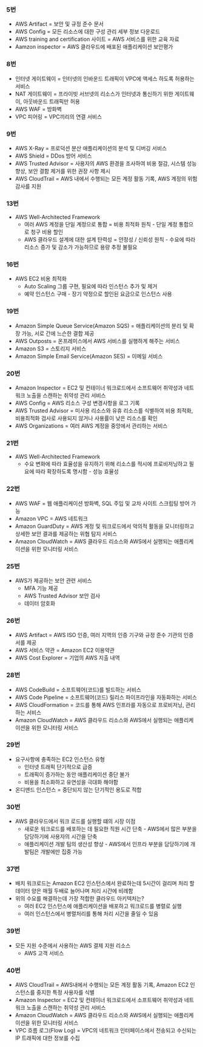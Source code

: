 ### 5번
- AWS Artifact = 보안 및 규정 준수 문서
- AWS Config = 모든 리소스에 대한 구성 관리 세부 정보 다운로드
- AWS training and certification 사이트 = AWS 서비스를 위한 교육 자료
- Aamzon inspector = AWS 클라우드에 배포된 애플리케이션 보안평가

### 8번
- 인터넷 게이트웨이 = 인터넷의 인바운드 트래픽이 VPC에 액세스 하도록 허용하는 서비스
- NAT 게이트웨이 = 프라이빗 서브넷의 리소스가 인터넷과 통신하기 위한 게이트웨이, 아웃바운드 트래픽만 허용
- AWS WAF = 방화벽
- VPC 피어링 = VPC끼리의 연결 서비스

### 9번
- AWS X-Ray = 프로덕션 분산 애플리케이션의 분석 및 디버깅 서비스
- AWS Shield = DDos 방어 서비스
- AWS Trusted Advisor = 사용자의 AWS 환경을 조사하여 비용 절감, 시스템 성능 향상, 보안 결함 제거를 위한 권장 사항 제시
- AWS CloudTrail = AWS 내에서 수행되는 모든 계정 활동 기록, AWS 계정의 위험 감사를 지원

### 13번
- AWS Well-Architected Framework
    - 여러 AWS 계정을 단일 계정으로 통합 = 비용 최적화 원칙 - 단일 계정 통합으로 청구 비용 할인
    - AWS 클라우드 설계에 대한 설계 탄력성 = 안정성 / 신뢰성 원칙 - 수요에 따라 리소스 증가 및 감소가 가능하므로 용량 추정 불필요

### 16번
- AWS EC2 비용 최적화
    - Auto Scaling 그룹 구현, 필요에 따라 인스턴스 추가 및 제거
    - 예약 인스턴스 구매 - 장기 약정으로 할인된 요금으로 인스턴스 사용

### 19번
- Amazon Simple Queue Service(Amazon SQS) = 애플리케이션의 분리 및 확장 가능, 서로 간에 느슨한 결합 제공
- AWS Outposts = 온프레미스에서 AWS 서비스를 실행하게 해주는 서비스
- Amazon S3 = 스토리지 서비스
- Amazon Simple Email Service(Amazon SES) = 이메일 서비스

### 20번
- Amazon Inspector = EC2 및 컨테이너 워크로드에서 소프트웨어 취약성과 네트워크 노출을 스캔하는 취약성 관리 서비스
- AWS Config = AWS 리소스 구성 변경사항을 로그 기록
- AWS Trusted Advisor = 미사용 리소스와 유휴 리소스를 식별하여 비용 최적화, 비용최적화 검사로 사용되지 않거나 사용률이 낮은 리소스를 확인
- AWS Organizations = 여러 AWS 계정을 중앙에서 관리하는 서비스

### 21번
- AWS Well-Architected Framework
    - 수요 변화에 따라 효율성을 유지하기 위해 리소스를 적시에 프로비저닝하고 필요에 따라 확장하도록 명시함 - 성능 효율성

### 22번
- AWS WAF = 웹 애플리케이션 방화벽, SQL 주입 및 교차 사이트 스크립팅 방어 가능
- Amazon VPC = AWS 네트워크
- Amazon GuardDuty = AWS 계정 및 워크로드에서 악의적 활동을 모니터링하고 상세한 보안 결과를 제공하는 위협 탐지 서비스
- Amazon CloudWatch = AWS 클라우드 리소스와 AWS에서 실행되는 애플리케이션을 위한 모니터링 서비스

### 25번
- AWS가 제공하는 보안 관련 서비스
    - MFA 기능 제공
    - AWS Trusted Advisor 보안 검사
    - 데이터 암호화

### 26번
- AWS Artifact = AWS ISO 인증, 여러 지역의 인증 기구와 규정 준수 기관의 인증서를 제공
- AWS 서비스 약관 = Amazon EC2 이용약관
- AWS Cost Explorer = 기업의 AWS 지출 내역

### 28번
- AWS CodeBuild = 소프트웨어(코드)를 빌드하는 서비스
- AWS Code Pipeline = 소프트웨어(코드) 릴리스 파이프라인을 자동화하는 서비스
- AWS CloudFormation = 코드를 통해 AWS 인프라를 자동으로 프로비저닝, 관리하는 서비스
- Amazon CloudWatch = AWS 클라우드 리소스와 AWS에서 실행되는 애플리케이션을 위한 모니터링 서비스

### 29번
- 요구사항에 충족하는 EC2 인스턴스 유형
    - 인터넷 트래픽 단기적으로 급증
    - 트래픽이 증가하는 동안 애플리케이션 중단 불가
    - 비용을 최소화하고 유연성을 극대화 해야함
- 온디맨드 인스턴스 = 중단되지 않는 단기적인 용도로 적합

### 30번
- AWS 클라우드에서 워크 로드를 실행할 떄의 시장 이점
    - 새로운 워크로드를 배포하는 데 필요한 직원 시간 단축 - AWS에서 많은 부분을 담당하기에 사용자의 시간을 단축
    - 애플리케이션 개발 팀의 생산성 향상 - AWS에서 인프라 부분을 담당하기에 개발팀은 개발에만 집중 가능

### 37번
- 배치 워크로드는 Amazon EC2 인스턴스에서 완료하는데 5시간이 걸리며 처리 할 데이터 양은 매월 두배로 늘어나며 처리 시간에 비례함
- 위의 수요를 해결하는데 가장 적합한 클라우드 아키텍처는?
    - 여러 EC2 인스턴스에 애플리케이션을 배포하고 워크로드를 병렬로 실행
    - 여러 인스턴스에서 병렬처리를 통해 처리 시간을 줄일 수 있음

### 39번
- 모든 지원 수준에서 사용하는 AWS 결제 지원 리소스
    - AWS 고객 서비스

### 40번
- AWS CloudTrail = AWS내에서 수행되는 모든 계정 활동 기록, Amazon EC2 인스턴스를 중지한 특정 사용자를 식별
- Amazon Inspector = EC2 및 컨테이너 워크로드에서 소프트웨어 취약성과 네트워크 노출을 스캔하는 취약성 관리 서비스
- Amazon CloudWatch = AWS 클라우드 리소스와 AWS에서 실행되는 애플리케이션을 위한 모니터링 서비스
- VPC 흐름 로그(Flow Log) = VPC의 네트워크 인터페이스에서 전송되고 수신되는 IP 트래픽에 대한 정보를 수집